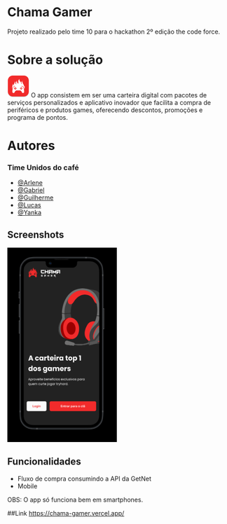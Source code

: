
# Chama Gamer
<p>Projeto realizado pelo time 10 para o hackathon 2º edição the code force.</p>

# Sobre a solução
<img src="https://github.com/guilhermeevencio/chama-gamer-the-code-force/blob/main/public/logo.png" width="50" alt="logo">
<span>O app consistem em ser uma carteira digital com pacotes de serviços personalizados e aplicativo inovador que facilita a compra de periféricos e produtos games, oferecendo descontos, promoções e programa de pontos.</span>

# Autores
### Time Unidos do café
- [@Arlene](https://www.linkedin.com/mwlite/in/arlene-ferreira-gusmao)
- [@Gabriel](https://www.linkedin.com/in/gabriel-branco)
- [@Guilherme](https://www.linkedin.com/in/guilhermeevencio)
- [@Lucas](https://www.linkedin.com/in/lucasporta)
- [@Yanka](https://www.linkedin.com/in/yanka-lins-166097118)

## Screenshots
<img src="https://github.com/guilhermeevencio/chama-gamer-the-code-force/blob/main/public/app.png" width="250" alt="app">

## Funcionalidades
- Fluxo de compra consumindo a API da GetNet
- Mobile

OBS: O app só funciona bem em smartphones.

##Link
https://chama-gamer.vercel.app/
